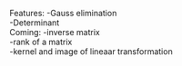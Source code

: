 Features:
-Gauss elimination <br />
-Determinant
<br />
Coming:
-inverse matrix <br />
-rank of a matrix <br />
-kernel and image of lineaar transformation
